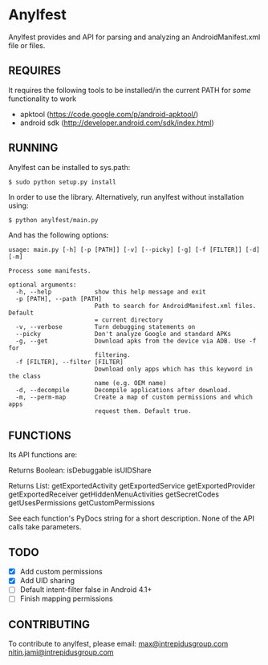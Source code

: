 Anylfest
================================
Anylfest provides and API for parsing and analyzing an AndroidManifest.xml file or files.

REQUIRES
-------------------------
It requires the following tools to be installed/in the current PATH for *some* functionality to work
 - apktool (https://code.google.com/p/android-apktool/)
 - android sdk (http://developer.android.com/sdk/index.html)

RUNNING
-------------------------
Anylfest can be installed to sys.path:
```
$ sudo python setup.py install
```
In order to use the library. Alternatively, run anylfest without installation using:
```
$ python anylfest/main.py
```
And has the following options:
```
usage: main.py [-h] [-p [PATH]] [-v] [--picky] [-g] [-f [FILTER]] [-d] [-m]

Process some manifests.

optional arguments:
  -h, --help            show this help message and exit
  -p [PATH], --path [PATH]
                        Path to search for AndroidManifest.xml files. Default
                        = current directory
  -v, --verbose         Turn debugging statements on
  --picky               Don't analyze Google and standard APKs
  -g, --get             Download apks from the device via ADB. Use -f for
                        filtering.
  -f [FILTER], --filter [FILTER]
                        Download only apps which has this keyword in the class
                        name (e.g. OEM name)
  -d, --decompile       Decompile applications after download.
  -m, --perm-map        Create a map of custom permissions and which apps
                        request them. Default true.
```
FUNCTIONS
-------------------------
Its API functions are:

  Returns Boolean:
    isDebuggable
    isUIDShare

  Returns List:
    getExportedActivity
    getExportedService
    getExportedProvider
    getExportedReceiver
    getHiddenMenuActivities
    getSecretCodes
    getUsesPermissions
    getCustomPermissions

See each function's PyDocs string for a short description. None of the API calls take parameters.

TODO
-------------------------
 - [X] Add custom permissions
 - [X] Add UID sharing
 - [ ] Default intent-filter false in Android 4.1+
 - [ ] Finish mapping permissions

CONTRIBUTING
-------------------------
To contribute to anylfest, please email:
max@intrepidusgroup.com
nitin.jami@intrepidusgroup.com